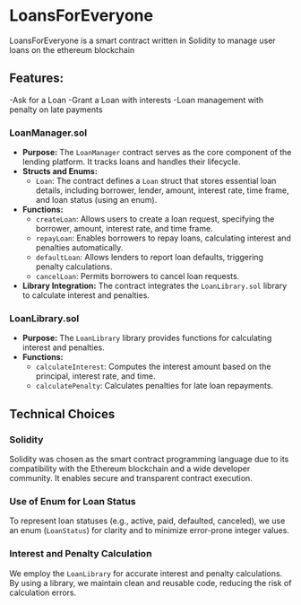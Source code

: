 # LoansForEveryone
LoansForEveryone is a smart contract written in Solidity to manage user loans on the ethereum blockchain 

## Features:
-Ask for a Loan
-Grant a Loan with interests
-Loan management with penalty on late payments


### LoanManager.sol

- **Purpose:** The `LoanManager` contract serves as the core component of the lending platform. It tracks loans and handles their lifecycle.
- **Structs and Enums:**
  - `Loan`: The contract defines a `Loan` struct that stores essential loan details, including borrower, lender, amount, interest rate, time frame, and loan status (using an enum).
- **Functions:**
  - `createLoan`: Allows users to create a loan request, specifying the borrower, amount, interest rate, and time frame.
  - `repayLoan`: Enables borrowers to repay loans, calculating interest and penalties automatically.
  - `defaultLoan`: Allows lenders to report loan defaults, triggering penalty calculations.
  - `cancelLoan`: Permits borrowers to cancel loan requests.
- **Library Integration:** The contract integrates the `LoanLibrary.sol` library to calculate interest and penalties.

### LoanLibrary.sol

- **Purpose:** The `LoanLibrary` library provides functions for calculating interest and penalties.
- **Functions:**
  - `calculateInterest`: Computes the interest amount based on the principal, interest rate, and time.
  - `calculatePenalty`: Calculates penalties for late loan repayments.

## Technical Choices

### Solidity

Solidity was chosen as the smart contract programming language due to its compatibility with the Ethereum blockchain and a wide developer community. It enables secure and transparent contract execution.

### Use of Enum for Loan Status

To represent loan statuses (e.g., active, paid, defaulted, canceled), we use an enum (`LoanStatus`) for clarity and to minimize error-prone integer values.

### Interest and Penalty Calculation

We employ the `LoanLibrary` for accurate interest and penalty calculations. By using a library, we maintain clean and reusable code, reducing the risk of calculation errors.
